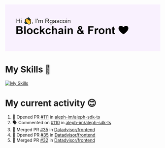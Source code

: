 <!--
**Rgascoin/Rgascoin** is a ✨ _special_ ✨ repository because its `README.md` (this file) appears on your GitHub profile.
-->

![image info](./header.png)


# My Skills 🌟

[![My Skills](https://skillicons.dev/icons?i=solidity,nextjs,tailwind,react,nodejs,ts,docker,jest,py,postgres,git,bash,cpp)](https://skillicons.dev)


# My current activity 😊

<!--START_SECTION:activity-->
1. 💪 Opened PR [#111](https://github.com/aleph-im/aleph-sdk-ts/pull/111) in [aleph-im/aleph-sdk-ts](https://github.com/aleph-im/aleph-sdk-ts)
2. 🗣 Commented on [#110](https://github.com/aleph-im/aleph-sdk-ts/issues/110) in [aleph-im/aleph-sdk-ts](https://github.com/aleph-im/aleph-sdk-ts)
3. 🎉 Merged PR [#35](https://github.com/Datadvisor/frontend/pull/35) in [Datadvisor/frontend](https://github.com/Datadvisor/frontend)
4. 💪 Opened PR [#35](https://github.com/Datadvisor/frontend/pull/35) in [Datadvisor/frontend](https://github.com/Datadvisor/frontend)
5. 🎉 Merged PR [#32](https://github.com/Datadvisor/frontend/pull/32) in [Datadvisor/frontend](https://github.com/Datadvisor/frontend)
<!--END_SECTION:activity-->

